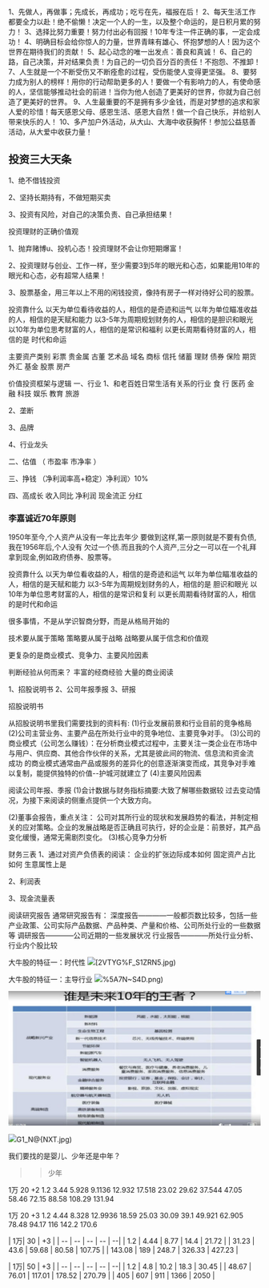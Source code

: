 1、先做人，再做事；先成长，再成功；吃亏在先，福报在后！
2、每天生活工作都要全力以赴！绝不偷懒！决定一个人的一生，以及整个命运的，是日积月累的努力！
3、选择比努力重要！努力付出必有回报！10年专注一件正确的事，一定会成功！
4、明确目标会给你惊人的力量，世界青睐有雄心、怀抱梦想的人！因为这个世界在期待我们的贡献！
5、起心动念的唯一出发点：善良和真诚！
6、自己的路，自己决策，并对结果负责！为自己的一切负百分百的责任！不抱怨、不推卸！
7、人生就是一个不断受伤又不断痊愈的过程，受伤能使人变得更坚强。
8、要努力成为别人的榜样！用你的行动帮助更多的人！要做一个有影响力的人，有使命感的人，坚信能够推动社会的前进！当你为他人创造了更美好的世界，你就为自己创造了更美好的世界。
9、人生最重要的不是拥有多少金钱，而是对梦想的追求和家人爱的珍惜！每天感恩父母、感恩生活、感恩大自然！做一个自己快乐，并给别人带来快乐的人！
10、多产加户外活动，从大山、大海中收获胸怀！参加公益慈善活动，从大爱中收获力量！

## 投资三大天条

1、绝不借钱投资

2、坚持长期持有，不做短期买卖

3、投资有风险，对自己的决策负责、自己承担结果！


投资理财的正确价值观

1、抛弃赌博u、投机心态！投资理财不会让你短期爆富！

2、投资理财与创业、工作一样，至少需要3到5年的眼光和心态，如果能用10年的眼光和心态，必有超常人结果！

3、股票基金，用三年以上不用的闲钱投资，像持有房子一样对待好公司的股票。


投资靠什么
以天为单位看待收益的人，相信的是奇迹和运气
以年为单位瞄准收益的人，相信的是天赋和能力
以3-5年为周期规划财务的人，相信的是胆识和眼光
以10年为单位思考财富的人，相信的是常识和福利
以更长周期看待财富的人，相信的是 时代和命运



主要资产类别
彩票
贵金属
古董
艺术品
域名 
商标
信托
储蓄
理财
债券
保险
期货
外汇
基金
股票
房产



价值投资框架与逻辑
一、行业
1、和老百姓日常生活有关系的行业
食  行  医药  金融  科技  娱乐  教育 旅游

2、垄断

3、品牌

4、行业龙头

二、估值  （ 市盈率  市净率 ）

三、挣钱 （净利润率高+稳定）净利润〉10%
   
四、高成长
收入同比
净利润
现金流正
分红

### 李嘉诚近70年原则
1950年至今,个人资产从没有一年比去年少
要做到这样,第一原则就是不要有负债,我在1956年后,个人没有 欠过一个债.而且我的个人资产,三分之一可以在一个礼拜拿到现金,例如政府债券、股票等。


投资靠什么
以天为单位看收益的人，相信的是奇迹和运气
以年为单位瞄准收益的人，相信的是天赋和能力
以3-5年为周期规划财务的人，相信的是 胆识和眼光
以10年为单位思考财富的人，相信的是常识和复利
以更长周期看待财富的人，相信的是时代和命运

很多事情，不是从学识智商分野，而是从格局开始的


技术要从属于策略
策略要从属于战略
战略要从属于信念和价值观


更复杂的是商业模式、竞争力、主要风险因素

判断经验从何而来？
   丰富的经商经验
   大量的商业阅读

1、招股说明书
2、公司年报季报
3、研报

招股说明书

从招股说明书里我们需要找到的资料有:
(1)行业发展前景和行业目前的竞争格局
(2)公司主营业务、主要产品在所处行业中的竞争地位、主要竞争对手。
(3)公司的商业模式（公司怎么赚钱）：在分析商业模式过程中，主要关注一类企业在市场中与用户、供应商、其他合作伙伴的关系，尤其是彼此间的物流、信息流和资金流
成功 的商业模式通常由产品或服务的差异化的创意逐渐演变而成，其竞争对手难以复制，能提供独特的价值--护城河就建立了
(4)主要风险因素

阅读公司年报、季报
(1)会计数据与财务指标摘要:大致了解哪些数据较 过去变动情况，为接下来阅读的侧重点提供一个大致方向。

(2)董事会报告，重点关注：
公司对其所行业的现状和发展趋势的看法，并制定相关的应对策略。企业的发展战略是否正确且可执行，好的企业是：前景好，其产品变化缓慢，通常无需剧烈变化。
(3)核心竞争力分析

财务三表
1、通过对资产负债表的阅读：
企业的扩张边际成本如何
固定资产占比如何
生意属性上是

2、利润表

3、现金流量表

阅读研究报告
通常研究报告有：
深度报告————一般都页数比较多，包括一些产业政策、公司实际产品数据、产品种类、产量和价格、公司所处行业的一些数据等
调研报告————公司近期的一些发展状况
行业报告————所处行业分析、行业内个股比较

大牛股的特征一：时代性
![](/assets/8TVU5I5)[2VTYG%F_S1ZRN5.jpg)

大牛股的特征一：主导行业
![](/assets/HB2T$%CRX9TYV)%5A7N~S4D.png)

![](/assets/OD5KI0OJCQ}4Z%TRUJ`P5LP.jpg)

![](/assets/S57`5@`~8XQA7)G1_N@{NXT.jpg)

我们要找的是婴儿、少年还是中年？
>>少年 

1万  20  +2
1.2   3.44   5.928    9.1136    12.932
17.518   23.02  29.62   37.544   47.05
58.46   72.15    88.58    108.29   131.94

1万  20  +3
1.2   4.44   8.328   12.9936   18.59
25.03   30.09   39.1   49.921   62.905
78.48    94.17   116   142.2   170.6


| 1万| 30 | +3  |
| -- | -- | -- | -- | --| 
| 1.2 | 4.44 | 8.77 | 14.4 | 21.72 | 
| 31.23 | 43.6 | 59.68 | 80.58 | 107.75 | 
| 143.08 | 189 | 248.7 | 326.33 | 427.23 |

| 1万| 50 | +3  |
| -- | -- | -- | -- | --| 
| 1.2 | 4.8 | 10.2 | 18.3 | 30.45 | 
| 48.67 | 76.01 | 117.01 | 178.52 | 270.79 | 
| 405 | 607 | 911 | 1366 | 2050 |








